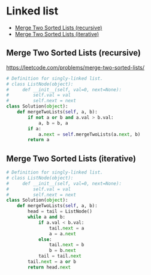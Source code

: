 # Linked list

+ [Merge Two Sorted Lists (recursive)](#merge-two-sorted-lists-recursive)
+ [Merge Two Sorted Lists (iterative)](#merge-two-sorted-lists-iterative)

## Merge Two Sorted Lists (recursive)

https://leetcode.com/problems/merge-two-sorted-lists/

```python
# Definition for singly-linked list.
# class ListNode(object):
#     def __init__(self, val=0, next=None):
#         self.val = val
#         self.next = next
class Solution(object):
    def mergeTwoLists(self, a, b):
        if not a or b and a.val > b.val:
            a, b = b, a
        if a:
            a.next = self.mergeTwoLists(a.next, b)
        return a

```

## Merge Two Sorted Lists (iterative)

```python
# Definition for singly-linked list.
# class ListNode(object):
#     def __init__(self, val=0, next=None):
#         self.val = val
#         self.next = next
class Solution(object):
    def mergeTwoLists(self, a, b):
        head = tail = ListNode()
        while a and b:
            if a.val < b.val:
                tail.next = a
                a = a.next
            else:
                tail.next = b
                b = b.next
            tail = tail.next
        tail.next = a or b
        return head.next

```